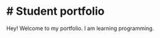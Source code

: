 <!DOCTYPE html>
<!DOCTYPE html>
<html>
<head>
	<!-- <title></title> -->
</head>
<body>
 
 <h1># Student portfolio</h1> 
	Hey! Welcome to my portfolio.  I am learning programming.

</body>
</html>